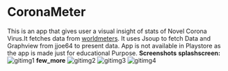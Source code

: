 # CoronaMeter
This is an app that gives user a visual insight of stats of Novel Corona Virus.It fetches data from [worldmeters](https://www.worldometers.info/coronavirus/). It uses Jsoup to fetch Data and Graphview from jjoe64 to present data.
App is not available in Playstore as the app is made just for educational Purpose.
**Screenshots**
**splashscreen:**
![gitimg1](https://user-images.githubusercontent.com/37234170/96211848-04331d80-0f93-11eb-9f1f-c2abe23fee74.jpeg)
**few_more**
![gitimg2](https://user-images.githubusercontent.com/37234170/96211883-1dd46500-0f93-11eb-8e5b-894a197c0b65.jpeg)
![gitimg3](https://user-images.githubusercontent.com/37234170/96211905-2d53ae00-0f93-11eb-9d26-a2468b50dce9.jpeg)
![gitimg4](https://user-images.githubusercontent.com/37234170/96211915-35abe900-0f93-11eb-80ac-dc1fbe0e57eb.jpeg)

